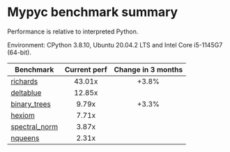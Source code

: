# Mypyc benchmark summary

Performance is relative to interpreted Python.

Environment: CPython 3.8.10, Ubuntu 20.04.2 LTS and Intel Core i5-1145G7 (64-bit).

| Benchmark | Current perf | Change in 3 months |
| --- | :---: | :---: |
| [richards](benchmarks/richards.md) | 43.01x | +3.8% |
| [deltablue](benchmarks/deltablue.md) | 12.85x |  |
| [binary_trees](benchmarks/binary_trees.md) | 9.79x | +3.3% |
| [hexiom](benchmarks/hexiom.md) | 7.71x |  |
| [spectral_norm](benchmarks/spectral_norm.md) | 3.87x |  |
| [nqueens](benchmarks/nqueens.md) | 2.31x |  |
